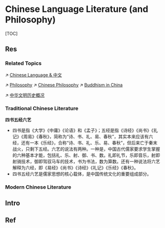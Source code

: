 # Chinese Language Literature (and Philosophy)

[TOC]



## Res
### Related Topics
↗ [Chinese Language & 中文](../../🌐%20Language%20Learning%20&%20Second%20Language%20Acquisition/🇨🇳%20Chinese%20Language%20&%20中文/Chinese%20Language%20&%20中文.md)

↗ [Philosophy](../../../../♂%20Philosophy/Philosophy.md)
↗ [Chinese Philosophy](../../../../♂%20Philosophy/Chinese%20Philosophy/Chinese%20Philosophy.md)
↗ [Buddhism in China](../../../../♂%20Philosophy/Chinese%20Philosophy/Chinese%20Philosophy%20History%20&%20Major%20Philosophical%20Thoughts/Buddhism%20in%20China.md)

↗ [中华文明历史概况](../../../../🌏%20Politics%20&%20Demography/Countries%20Overview/Asia/China%20🇨🇳/中华文明历史概况/中华文明历史概况.md)


### Traditional Chinese Literature
**四书五经六艺**
- 四书是指《大学》《中庸》《论语》和《孟子》；五经是指《诗经》《尚书》《礼记》《周易》《春秋》，简称为“诗、书、礼、易、春秋”，其实本来应该有六经，还有一本《乐经》，合称“诗、书、礼、乐、易、春秋”，但后来亡于秦末战火，只剩下五经。六艺的说法有两种。一种是，中国古代儒家要求学生掌握的六种基本才能，包括礼、乐、射、御、书、数。礼即礼节，乐即音乐，射即射骑技术，御即驾驭马车的技术，书为书法，数为算数。还有一种说法将六艺解释为六经，即《易经》《尚书》《诗经》《礼记》《乐经》《春秋》。
- 四书五经六艺是儒家思想的核心载体，是中国传统文化的重要组成部分。


### Modern Chinese Literature



## Intro



## Ref
[四书五经六艺 | 百度百科]: https://baike.baidu.com/item/%E5%9B%9B%E4%B9%A6%E4%BA%94%E7%BB%8F%E5%85%AD%E8%89%BA/1238889

